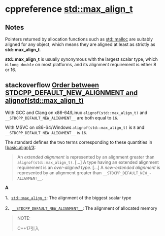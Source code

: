 # cppreference [std::max_align_t](https://en.cppreference.com/w/cpp/types/max_align_t)



## Notes

Pointers returned by allocation functions such as [std::malloc](https://en.cppreference.com/w/cpp/memory/c/malloc) are suitably aligned for any object, which means they are aligned at least as strictly as **std::max_align_t**.

**std::max_align_t** is usually synonymous with the largest scalar type, which is `long double` on most platforms, and its alignment requirement is either 8 or 16.



## stackoverflow [Order between __STDCPP_DEFAULT_NEW_ALIGNMENT__ and alignof(std::max_align_t)](https://stackoverflow.com/questions/59172291/order-between-stdcpp-default-new-alignment-and-alignofstdmax-align-t)

With GCC and Clang on x86-64/Linux `alignof(std::max_align_t)` and `__STDCPP_DEFAULT_NEW_ALIGNMENT__` are both equal to `16`.

With MSVC on x86-64/Windows `alignof(std::max_align_t)` is `8` and `__STDCPP_DEFAULT_NEW_ALIGNMENT__` is `16`.

The standard defines the two terms corresponding to these quantities in [[basic.align\]/3](https://timsong-cpp.github.io/cppwp/n4659/basic.align#3):

> An *extended alignment* is represented by an alignment greater than `alignof(std::max_­align_­t)`. [...] A type having an extended alignment requirement is an *over-aligned type*. [...] A *new-extended alignment* is represented by an alignment greater than `_­_­STDCPP_­DEFAULT_­NEW_­ALIGNMENT_­_­`.



**A**

1、[`std::max_align_t`](https://en.cppreference.com/w/cpp/types/max_align_t): The alignment of the biggest scalar type

2、[`__STDCPP_DEFAULT_NEW_ALIGNMENT__`](https://en.cppreference.com/w/cpp/preprocessor/replace#Predefined_macros): The alignment of allocated memory

> NOTE: 
>
> C++17引入

